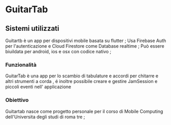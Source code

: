 # GuitarTab

## Sistemi utilizzati

Guitartb è un app per dispositivi mobile basata su flutter ;
Usa Firebase Auth per l&#39;autenticazione e Cloud Firestore come Database realtime ;
Può essere biuildata per android, ios e osx con codice nativo ;

### Funzionalità

GuitarTab è una app per lo scambio di tabulature e accordi per chitarre e altri strumenti a corda , é inoltre possibile creare e gestire JamSession e piccoli eventi nell&#39; applicazione

### Obiettivo

Guitartab nasce come progetto personale per il corso di Mobile Computing dell&#39;Universita degli studi di roma tre ;
